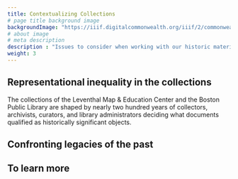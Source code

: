 ```yaml
---
title: Contextualizing Collections
# page title background image
backgroundImage: "https://iiif.digitalcommonwealth.org/iiif/2/commonwealth:9s161f06b/539,1204,1434,681/,1200/0/default.jpg"
# about image
# meta description
description : "Issues to consider when working with our historic materials"
weight: 3
---
```


## Representational inequality in the collections

The collections of the Leventhal Map & Education Center and the Boston Public Library are shaped by nearly two hundred years of collectors, archivists, curators, and library administrators deciding what documents qualified as historically significant objects. 

## Confronting legacies of the past

## To learn more